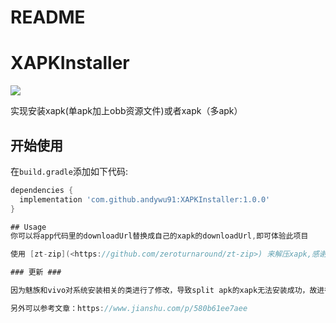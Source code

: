 # README

# XAPKInstaller

[![](https://jitpack.io/v/andywu91/XAPKInstaller.svg)](https://jitpack.io/#andywu91/XAPKInstaller)

实现安装xapk(单apk加上obb资源文件)或者xapk（多apk）

## 开始使用

在`build.gradle`添加如下代码:

```groovy
dependencies {
  implementation 'com.github.andywu91:XAPKInstaller:1.0.0'
}

## Usage
你可以将app代码里的downloadUrl替换成自己的xapk的downloadUrl,即可体验此项目

使用 [zt-zip](<https://github.com/zeroturnaround/zt-zip>) 来解压xapk,感谢

### 更新 ###

因为魅族和vivo对系统安装相关的类进行了修改，导致split apk的xapk无法安装成功，故进行检查，如果是flyme或者funtouch os则不做处理。

另外可以参考文章：https://www.jianshu.com/p/580b61ee7aee